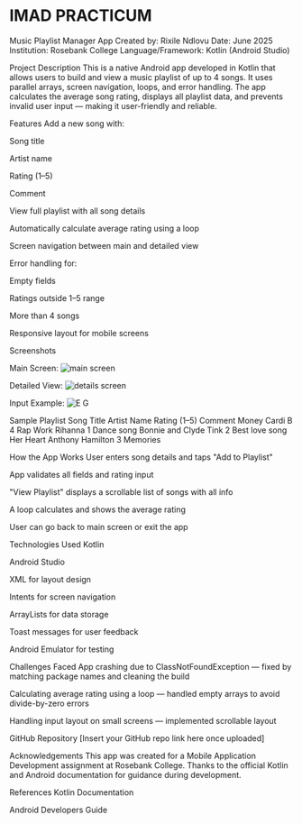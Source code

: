 # IMAD PRACTICUM
Music Playlist Manager App
Created by: Rixile Ndlovu
Date: June 2025
Institution: Rosebank College
Language/Framework: Kotlin (Android Studio)

Project Description
This is a native Android app developed in Kotlin that allows users to build and view a music playlist of up to 4 songs. It uses parallel arrays, screen navigation, loops, and error handling. The app calculates the average song rating, displays all playlist data, and prevents invalid user input — making it user-friendly and reliable.

Features
Add a new song with:

Song title

Artist name

Rating (1–5)

Comment

View full playlist with all song details

Automatically calculate average rating using a loop

Screen navigation between main and detailed view

Error handling for:

Empty fields

Ratings outside 1–5 range

More than 4 songs

Responsive layout for mobile screens

Screenshots

Main Screen: 
![main screen](https://github.com/user-attachments/assets/82c657c5-ae01-4b49-89f9-07df7a8d9ebc)


Detailed View: 
![details screen](https://github.com/user-attachments/assets/7062283b-b604-439a-8494-4ea76ffebc11)


Input Example:
![E G](https://github.com/user-attachments/assets/6023d02a-85ea-41a4-b4ed-17b2ea519bfe)


Sample Playlist
Song Title	Artist Name	Rating (1–5)	Comment
Money	Cardi B	4	Rap
Work	Rihanna	1	Dance song
Bonnie and Clyde	Tink	2	Best love song
Her Heart	Anthony Hamilton	3	Memories

How the App Works
User enters song details and taps "Add to Playlist"

App validates all fields and rating input

"View Playlist" displays a scrollable list of songs with all info

A loop calculates and shows the average rating

User can go back to main screen or exit the app

Technologies Used
Kotlin

Android Studio

XML for layout design

Intents for screen navigation

ArrayLists for data storage

Toast messages for user feedback

Android Emulator for testing

Challenges Faced
App crashing due to ClassNotFoundException — fixed by matching package names and cleaning the build

Calculating average rating using a loop — handled empty arrays to avoid divide-by-zero errors

Handling input layout on small screens — implemented scrollable layout

GitHub Repository
[Insert your GitHub repo link here once uploaded]

Acknowledgements
This app was created for a Mobile Application Development assignment at Rosebank College. Thanks to the official Kotlin and Android documentation for guidance during development.

References
Kotlin Documentation

Android Developers Guide

